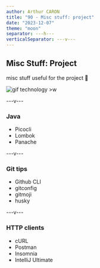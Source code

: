 ```yaml
---
author: Arthur CARON
title: "90 - Misc stuff: project"
date: "2023-12-07"
theme: "moon"
separator: ---h---
verticalSeparator: ---v---
---
```


## Misc Stuff: Project

misc stuff useful for the project 👀

![gif technology >w](https://media0.giphy.com/media/pOEbLRT4SwD35IELiQ/giphy.gif)

---v---

### Java

- Picocli
- Lombok
- Panache

---v---

### Git tips

- Github CLI
- gitconfig
- gitmoji
- husky

---v---

### HTTP clients

- cURL
- Postman
- Insomnia
- IntelliJ Ultimate